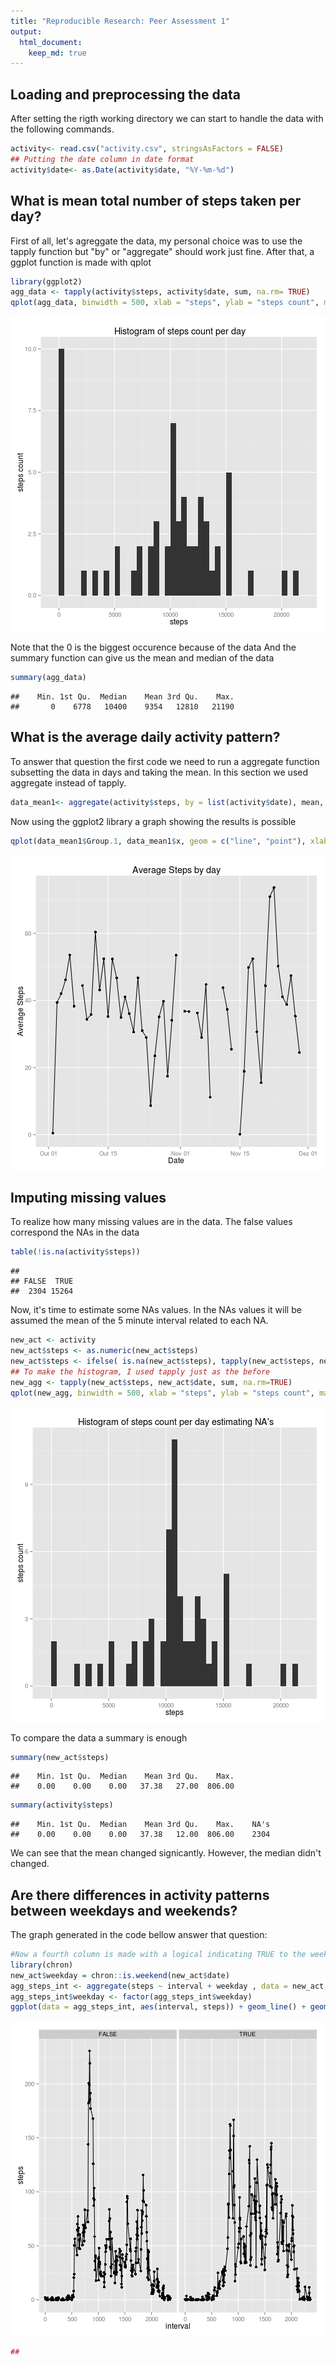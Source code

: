 ```yaml
---
title: "Reproducible Research: Peer Assessment 1"
output: 
  html_document:
    keep_md: true
---
```



## Loading and preprocessing the data

After setting the rigth working directory we can start to handle the data with the following commands.

```r
activity<- read.csv("activity.csv", stringsAsFactors = FALSE)
## Putting the date column in date format
activity$date<- as.Date(activity$date, "%Y-%m-%d")
```


## What is mean total number of steps taken per day?
First of all, let's agreggate the data, my personal choice was to use the tapply function but "by" or "aggregate" should work just fine.
After that, a ggplot function is made with qplot

```r
library(ggplot2)
agg_data <- tapply(activity$steps, activity$date, sum, na.rm= TRUE)
qplot(agg_data, binwidth = 500, xlab = "steps", ylab = "steps count", main = " Histogram of steps count per day", )
```

![plot of chunk unnamed-chunk-2](figure/unnamed-chunk-2-1.png) 

Note that the 0 is the biggest occurence because of the data 
And the summary function can give us the mean and median of the data

```r
summary(agg_data)
```

```
##    Min. 1st Qu.  Median    Mean 3rd Qu.    Max. 
##       0    6778   10400    9354   12810   21190
```
## What is the average daily activity pattern?
To answer that question the first code we need to run a aggregate function subsetting the data in days and taking the mean. In this section we used aggregate instead of tapply. 

```r
data_mean1<- aggregate(activity$steps, by = list(activity$date), mean, na.rm = TRUE)
```

Now using the ggplot2 library a graph showing the results is possible

```r
qplot(data_mean1$Group.1, data_mean1$x, geom = c("line", "point"), xlab = "Date", ylab = "Average Steps", main = "Average Steps by day")
```

![plot of chunk unnamed-chunk-5](figure/unnamed-chunk-5-1.png) 


## Imputing missing values

To realize how many missing values are in the data. The false values correspond the NAs in the data

```r
table(!is.na(activity$steps))
```

```
## 
## FALSE  TRUE 
##  2304 15264
```

Now, it's time to estimate some NAs values. In the NAs values it will be assumed the mean of the 5 minute interval related to each NA. 


```r
new_act <- activity
new_act$steps <- as.numeric(new_act$steps)
new_act$steps <- ifelse( is.na(new_act$steps), tapply(new_act$steps, new_act$interval, mean, na.rm= TRUE), new_act$steps)
## To make the histogram, I used tapply just as the before
new_agg <- tapply(new_act$steps, new_act$date, sum, na.rm=TRUE)
qplot(new_agg, binwidth = 500, xlab = "steps", ylab = "steps count", main = " Histogram of steps count per day estimating NA's")
```

![plot of chunk unnamed-chunk-7](figure/unnamed-chunk-7-1.png) 

To compare the data a summary is enough

```r
summary(new_act$steps)
```

```
##    Min. 1st Qu.  Median    Mean 3rd Qu.    Max. 
##    0.00    0.00    0.00   37.38   27.00  806.00
```

```r
summary(activity$steps)
```

```
##    Min. 1st Qu.  Median    Mean 3rd Qu.    Max.    NA's 
##    0.00    0.00    0.00   37.38   12.00  806.00    2304
```
We can see that the mean changed signicantly. However, the median didn't changed.

## Are there differences in activity patterns between weekdays and weekends?

The graph generated in the code bellow answer that question:


```r
#Now a fourth column is made with a logical indicating TRUE to the weekend
library(chron)
new_act$weekday = chron::is.weekend(new_act$date)
agg_steps_int <- aggregate(steps ~ interval + weekday , data = new_act, mean)
agg_steps_int$weekday <- factor(agg_steps_int$weekday)
ggplot(data = agg_steps_int, aes(interval, steps)) + geom_line() + geom_point()+facet_grid(~weekday)
```

![plot of chunk unnamed-chunk-9](figure/unnamed-chunk-9-1.png) 

```r
##
```
